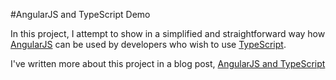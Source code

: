 #AngularJS and TypeScript Demo

In this project, I attempt to show in a simplified and straightforward way how [AngularJS](http://angularjs.org/ "AngularJS") can be used
by developers who wish to use [TypeScript](http://www.typescriptlang.org/ "TypeScript Language Site"). 

I've written more about this project in a blog post, [AngularJS and TypeScript](http://notebookheavy.com/2013/05/22/angularjs-and-typescript/ "AngularJS and TypeScript on notebookheavy.com")